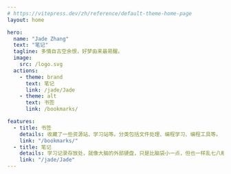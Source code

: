 ```yaml
---
# https://vitepress.dev/zh/reference/default-theme-home-page
layout: home

hero:
  name: "Jade Zhang"
  text: "笔记"
  tagline: 多情自古空余恨，好梦由来最易醒。
  image:
    src: /logo.svg
  actions:
    - theme: brand
      text: 笔记
      link: /jade/Jade
    - theme: alt
      text: 书签
      link: /bookmarks/

features:
  - title: 书签
    details: 收藏了一些资源站、学习站等。分类包括文件处理、编程学习、编程工具等。
    link: "/bookmarks/"
  - title: 笔记
    details: 学习记录存放处，就像大脑的外部硬盘，只是比脑袋小一点，但也一样乱七八糟。
    link: "/jade/Jade"
---
```

